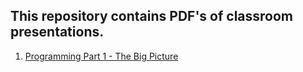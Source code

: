 ## This repository contains PDF's of classroom presentations.

1. [Programming Part 1 - The Big Picture](https://1010robotics.github.io/Presentations/Programming_Part_1_The_Big%20Picture.pdf)

